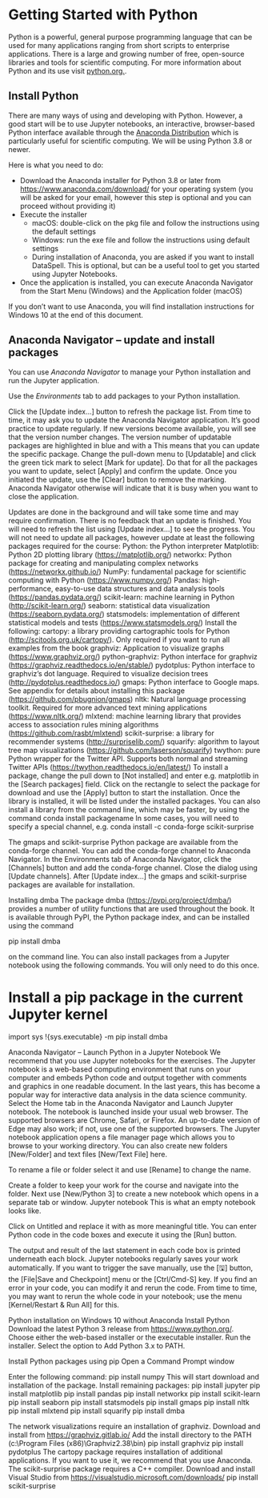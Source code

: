 # Getting Started with Python
Python is a powerful, general purpose programming language that can be used for many applications ranging from short scripts to enterprise applications. There is a large and growing number of free, open-source libraries and tools for scientific computing. For more information about Python and its use visit [python.org.](https://www.python.org/).

## Install Python
There are many ways of using and developing with Python. However, a good start will be to use Jupyter notebooks, an interactive, browser-based Python interface available through the [Anaconda Distribution](https://www.anaconda.com/) which is particularly useful for scientific computing. We will be using Python 3.8 or newer. 

Here is what you need to do:

- Download the Anaconda installer for Python 3.8 or later from https://www.anaconda.com/download/ for your operating system (you will be asked for your email, however this step is optional and you can proceed without providing it)
- Execute the installer
  - macOS: double-click on the pkg file and follow the instructions using the default settings
  - Windows: run the exe file and follow the instructions using default settings
  - During installation of Anaconda, you are asked if you want to install DataSpell. This is optional, but can be a useful tool to get you started using Jupyter Notebooks.
 - Once the application is installed, you can execute Anaconda Navigator from the Start Menu (Windows) and the Application folder (macOS)

If you don’t want to use Anaconda, you will find installation instructions for Windows 10 at the end of this document.

## Anaconda Navigator – update and install packages
You can use _Anaconda Navigator_ to manage your Python installation and run the Jupyter application. 

Use the _Environments_ tab to add packages to your Python installation.

Click the [Update index…] button to refresh the package list. From time to time, it may ask you to update the Anaconda Navigator application. It’s good practice to update regularly. 
If new versions become available, you will see that the version number changes. The version number of updatable packages are highlighted in blue and with a 
This means that you can update the specific package. Change the pull-down menu to [Updatable] and click the green tick mark to select [Mark for update]. Do that for all the packages you want to update, select [Apply] and confirm the update. 
Once you initiated the update, use the [Clear] button to remove the marking. Anaconda Navigator otherwise will indicate that it is busy when you want to close the application. 

Updates are done in the background and will take some time and may require confirmation.  There is no feedback that an update is finished. You will need to refresh the list using [Update index…] to see the progress.
You will not need to update all packages, however update at least the following packages required for the course:
Python: the Python interpreter 
Matplotlib: Python 2D plotting library (https://matplotlib.org/)
networkx: Python package for creating and manipulating complex networks (https://networkx.github.io/)
NumPy: fundamental package for scientific computing with Python (https://www.numpy.org/)
Pandas: high-performance, easy-to-use data structures and data analysis tools (https://pandas.pydata.org/)
scikit-learn: machine learning in Python (http://scikit-learn.org/)
seaborn: statistical data visualization (https://seaborn.pydata.org/) 
statsmodels: implementation of different statistical models and tests (https://www.statsmodels.org/)
Install the following:
cartopy: a library providing cartographic tools for Python (http://scitools.org.uk/cartopy/). Only required if you want to run all examples from the book
graphviz: Application to visualize graphs (https://www.graphviz.org/) 
python-graphviz: Python interface for graphviz (https://graphviz.readthedocs.io/en/stable/)
pydotplus: Python interface to graphviz’s dot language. Required to visualize decision trees (http://pydotplus.readthedocs.io/) 
gmaps: Python interface to Google maps. See appendix for details about installing this package (https://github.com/pbugnion/gmaps) 
nltk: Natural language processing toolkit. Required for more advanced text mining applications (https://www.nltk.org/) 
mlxtend: machine learning library that provides access to association rules mining algorithms (https://github.com/rasbt/mlxtend)
scikit-surprise: a library for recommender systems (http://surpriselib.com/) 
squarify: algorithm to layout tree map visualizations (https://github.com/laserson/squarify) 
twython: pure Python wrapper for the Twitter API. Supports both normal and streaming Twitter APIs (https://twython.readthedocs.io/en/latest/)
To install a package, change the pull down to [Not installed] and enter e.g. matplotlib in the [Search packages] field. Click on the rectangle to select the package for download and use the [Apply] button to start the installation. 
Once the library is installed, it will be listed under the installed packages.
You can also install a library from the command line, which may be faster, by using the command
conda install packagename
In some cases, you will need to specify a special channel, e.g.
conda install -c conda-forge scikit-surprise

The gmaps and scikit-surprise Python package are available from the conda-forge channel. You can add the conda-forge channel to Anaconda Navigator. 
In the Environments tab of Anaconda Navigator, click the [Channels] button and add the conda-forge channel. Close the dialog using [Update channels].
After [Update index…] the gmaps and scikit-surprise packages are available for installation.


Installing dmba
The package dmba (https://pypi.org/project/dmba/) provides a number of utility functions that are used throughout the book. It is available through PyPI, the Python package index, and can be installed using the command 

pip install dmba 

on the command line.
You can also install packages from a Jupyter notebook using the following commands. You will only need to do this once.

# Install a pip package in the current Jupyter kernel
import sys
!{sys.executable} -m pip install dmba

Anaconda Navigator – Launch Python in a Jupyter Notebook
We recommend that you use Jupyter notebooks for the exercises. The Jupyter notebook is a web-based computing environment that runs on your computer and embeds Python code and output together with comments and graphics in one readable document. In the last years, this has become a popular way for interactive data analysis in the data science community.
Select the Home tab in the Anaconda Navigator and Launch Jupyter notebook. The notebook is launched inside your usual web browser. The supported browsers are Chrome, Safari, or Firefox. An up-to-date version of Edge may also work; if not, use one of the supported browsers.
The Jupyter notebook application opens a file manager page which allows you to browse to your working directory. You can also create new folders [New/Folder] and text files [New/Text File] here.

To rename a file or folder select it and use [Rename] to change the name.
 
Create a folder to keep your work for the course and navigate into the folder. Next use [New/Python 3] to create a new notebook which opens in a separate tab or window.
Jupyter notebook
This is what an empty notebook looks like.

Click on Untitled and replace it with as more meaningful title.
You can enter Python code in the code boxes and execute it using the [Run] button. 

The output and result of the last statement in each code box is printed underneath each block. 
Jupyter notebooks regularly saves your work automatically. If you want to trigger the save manually, use the [🖫] button, the [File|Save and Checkpoint] menu or the [Ctrl/Cmd-S] key.
If you find an error in your code, you can modify it and rerun the code. From time to time, you may want to rerun the whole code in your notebook; use the menu [Kernel/Restart & Run All] for this.

Python installation on Windows 10 without Anaconda
Install Python
Download the latest Python 3 release from https://www.python.org/. Choose either the web-based installer or the executable installer.
Run the installer. Select the option to Add Python 3.x to PATH. 

Install Python packages using pip
Open a Command Prompt window

Enter the following command:
pip install numpy
This will start download and installation of the package.
Install remaining packages:
pip install jupyter
pip install matplotlib
pip install pandas
pip install networkx
pip install scikit-learn
pip install seaborn
pip install statsmodels
pip install gmaps
pip install nltk
pip install mlxtend
pip install squarify
pip install dmba

The network visualizations require an installation of graphviz. Download and install from https://graphviz.gitlab.io/
Add the install directory to the PATH (c:\Program Files (x86)\Graphviz2.38\bin)
pip install graphviz
pip install pydotplus
The cartopy package requires installation of additional applications. If you want to use it, we recommend that you use Anaconda. 
The scikit-surprise package requires a C++ compiler. Download and install Visual Studio from https://visualstudio.microsoft.com/downloads/ 
pip install scikit-surprise


